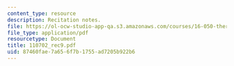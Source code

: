 ```yaml
---
content_type: resource
description: Recitation notes.
file: https://ol-ocw-studio-app-qa.s3.amazonaws.com/courses/16-050-thermal-energy-fall-2002/87460fae7a656f7b1755ad7205b922b6_110702_rec9.pdf
file_type: application/pdf
resourcetype: Document
title: 110702_rec9.pdf
uid: 87460fae-7a65-6f7b-1755-ad7205b922b6
---
```

